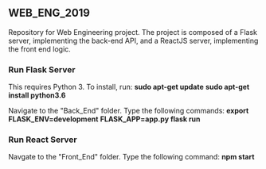## WEB_ENG_2019
Repository for Web Engineering project.
The project is composed of a Flask server, implementing the back-end API, and a ReactJS server, implementing the front end logic.


### Run Flask Server

This requires Python 3. To install, run:
**sudo apt-get update**
**sudo apt-get install python3.6**

Navigate to the "Back_End" folder. Type the following commands:
**export FLASK_ENV=development**
**FLASK_APP=app.py flask run**


### Run React Server

Navgate to the "Front_End" folder. Type the following command:
**npm start**
